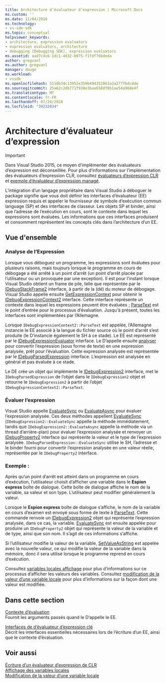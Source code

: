 ```yaml
---
title: Architecture d’évaluateur d’expression | Microsoft Docs
ms.custom: ''
ms.date: 11/04/2016
ms.technology:
- vs-ide-sdk
ms.topic: conceptual
helpviewer_keywords:
- architecture, expression evaluators
- expression evaluators, architecture
- debugging [Debugging SDK], expression evaluators
ms.assetid: aad7c4c6-1dc1-4d32-b975-f1fdf76bdeda
author: gregvanl
ms.author: gregvanl
manager: douge
ms.workload:
- vssdk
ms.openlocfilehash: 5110b34c13952e359b494352063a2a277fbdcdde
ms.sourcegitcommit: 25a62c2db771f938e3baa658df8b1ae54a960e4f
ms.translationtype: MT
ms.contentlocale: fr-FR
ms.lasthandoff: 07/24/2018
ms.locfileid: "39232034"
---
```

# <a name="expression-evaluator-architecture"></a>Architecture d’évaluateur d’expression
> [!IMPORTANT]
>  Dans Visual Studio 2015, ce moyen d’implémenter des évaluateurs d’expression est déconseillée. Pour plus d’informations sur l’implémentation des évaluateurs d’expression CLR, consultez [évaluateurs d’expression CLR](https://github.com/Microsoft/ConcordExtensibilitySamples/wiki/CLR-Expression-Evaluators) et [exemple d’évaluateur d’expression managé](https://github.com/Microsoft/ConcordExtensibilitySamples/wiki/Managed-Expression-Evaluator-Sample).  
  
 L’intégration d’un langage propriétaire dans Visual Studio à déboguer le package signifie que vous doit définir les interfaces d’évaluateur (EE) expression requis et appeler le fournisseur de symbole d’exécution commun language (SP) et des interfaces de classeur. Les objets SP et binder, ainsi que l’adresse de l’exécution en cours, sont le contexte dans lequel les expressions sont évaluées. Les informations que ces interfaces produisent et consomment représentent les concepts clés dans l’architecture d’un EE.  
  
## <a name="overview"></a>Vue d'ensemble  
  
### <a name="parse-the-expression"></a>Analyse de l’Expression  
 Lorsque vous déboguez un programme, les expressions sont évaluées pour plusieurs raisons, mais toujours lorsque le programme en cours de débogage a été arrêté à un point d’arrêt (un point d’arrêt placée par l’utilisateur ou un provoquée par une exception). Il est pour l’instant lorsque Visual Studio obtient un frame de pile, telle que représentée par le [IDebugStackFrame2](../../extensibility/debugger/reference/idebugstackframe2.md) interface, à partir de la (dé) du moteur de débogage. Visual Studio appelle ensuite [GetExpressionContext](../../extensibility/debugger/reference/idebugstackframe2-getexpressioncontext.md) pour obtenir le [IDebugExpressionContext2](../../extensibility/debugger/reference/idebugexpressioncontext2.md) interface. Cette interface représente un contexte dans lequel les expressions peuvent être évaluées ; [ParseText](../../extensibility/debugger/reference/idebugexpressioncontext2-parsetext.md) est le point d’entrée pour le processus d’évaluation. Jusqu'à présent, toutes les interfaces sont implémentées par l’Allemagne.  
  
 Lorsque `IDebugExpressionContext2::ParseText` est appelée, l’Allemagne instancie le EE associé à la langue du fichier source où le point d’arrêt s’est produite (le D’instancie également le SH à ce stade). Le EE est représenté par le [IDebugExpressionEvaluator](../../extensibility/debugger/reference/idebugexpressionevaluator.md) interface. Le D’appelle ensuite [analyser](../../extensibility/debugger/reference/idebugexpressionevaluator-parse.md) pour convertir l’expression (sous forme de texte) en une expression analysée, prêt pour l’évaluation. Cette expression analysée est représentée par le [IDebugParsedExpression](../../extensibility/debugger/reference/idebugparsedexpression.md) interface. L’expression est analysée en général et pas évaluée à ce stade.  
  
 Le DE crée un objet qui implémente le [IDebugExpression2](../../extensibility/debugger/reference/idebugexpression2.md) interface, met le `IDebugParsedExpression` de l’objet dans le `IDebugExpression2` objet et retourne le `IDebugExpression2` à partir de l’objet `IDebugExpressionContext2::ParseText`.  
  
### <a name="evaluate-the-expression"></a>Évaluer l’expression  
 Visual Studio appelle [EvaluateSync](../../extensibility/debugger/reference/idebugexpression2-evaluatesync.md) ou [EvaluateAsync](../../extensibility/debugger/reference/idebugexpression2-evaluateasync.md) pour évaluer l’expression analysée. Ces deux méthodes appellent [EvaluateSync](../../extensibility/debugger/reference/idebugparsedexpression-evaluatesync.md) (`IDebugExpression2::EvaluateSync` appelle la méthode immédiatement, tandis que `IDebugExpression2::EvaluateAsync` appelle la méthode via un thread d’arrière-plan) pour évaluer l’expression analysée et renvoyer un [ IDebugProperty2](../../extensibility/debugger/reference/idebugproperty2.md) interface qui représente la valeur et le type de l’expression analysée. `IDebugParsedExpression::EvaluateSync` utilise le SH, l’adresse et le binder fourni pour convertir l’expression analysée en une valeur réelle, représentée par le `IDebugProperty2` interface.  
  
### <a name="for-example"></a>Exemple :  
 Après qu’un point d’arrêt est atteint dans un programme en cours d’exécution, l’utilisateur choisit d’afficher une variable dans le **Espion express** boîte de dialogue. Cette boîte de dialogue affiche le nom de la variable, sa valeur et son type. L’utilisateur peut modifier généralement la valeur.  
  
 Lorsque le **Espion express** boîte de dialogue s’affiche, le nom de la variable en cours d’examen est envoyé sous forme de texte à [ParseText](../../extensibility/debugger/reference/idebugexpressioncontext2-parsetext.md). Cette commande renvoie un [IDebugExpression2](../../extensibility/debugger/reference/idebugexpression2.md) objet qui représente l’expression analysée, dans ce cas, la variable. [EvaluateSync](../../extensibility/debugger/reference/idebugexpression2-evaluatesync.md) est ensuite appelée pour produire un `IDebugProperty2` objet qui représente la valeur de la variable et de type, ainsi que son nom. Il s’agit de ces informations s’affiche.  
  
 Si l’utilisateur modifie la valeur de la variable, [SetValueAsString](../../extensibility/debugger/reference/idebugproperty2-setvalueasstring.md) est appelée avec la nouvelle valeur, ce qui modifie la valeur de la variable dans la mémoire, donc il sera utilisé lorsque le programme reprend en cours d’exécution.  
  
 Consultez [variables locales affichage](../../extensibility/debugger/displaying-locals.md) pour plus d’informations sur ce processus d’afficher les valeurs des variables. Consultez [modification de la valeur d’une variable locale](../../extensibility/debugger/changing-the-value-of-a-local.md) pour plus d’informations sur la façon dont une valeur est modifiée.  
  
## <a name="in-this-section"></a>Dans cette section  
 [Contexte d’évaluation](../../extensibility/debugger/evaluation-context.md)  
 Fournit les arguments passés quand le D’appelle le EE.  
  
 [Interfaces de d’évaluateur d’expression clé](../../extensibility/debugger/key-expression-evaluator-interfaces.md)  
 Décrit les interfaces essentielles nécessaires lors de l’écriture d’un EE, ainsi que le contexte d’évaluation.  
  
## <a name="see-also"></a>Voir aussi  
 [Écriture d’un évaluateur d’expression de CLR](../../extensibility/debugger/writing-a-common-language-runtime-expression-evaluator.md)   
 [Affichage des variables locales](../../extensibility/debugger/displaying-locals.md)   
 [Modification de la valeur d’une variable locale](../../extensibility/debugger/changing-the-value-of-a-local.md)